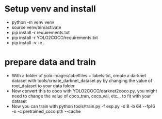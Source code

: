 # Setup venv and install
- python -m venv venv
- source venv/bin/activate
- pip install -r requirements.txt
- pip install -r YOLO2COCO/requirements.txt
- pip install -v -e .

# prepare data and train
- With a folder of yolo images/labelfiles + labels.txt, create a darknet dataset with tools/create_darknet_dataset.py by changing the value of root_dataset to your data folder
- Now convert this to coco with YOLO2COCO/darknet2coco.py, you might need to change the value of coco_tran, coco_val, etc... to fit with your dataset
- Now you can train with python tools/train.py -f exp.py -d 8 -b 64 --fp16 -o -c pretrained_coco.pth --cache

